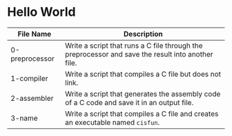 # Hello World

| File Name      | Description                                                                                       |
| -------------- | ------------------------------------------------------------------------------------------------- |
| 0-preprocessor | Write a script that runs a C file through the preprocessor and save the result into another file. |
| 1-compiler     | Write a script that compiles a C file but does not link.                                          |
| 2-assembler    | Write a script that generates the assembly code of a C code and save it in an output file.        |
| 3-name         | Write a script that compiles a C file and creates an executable named `cisfun`.                   |
